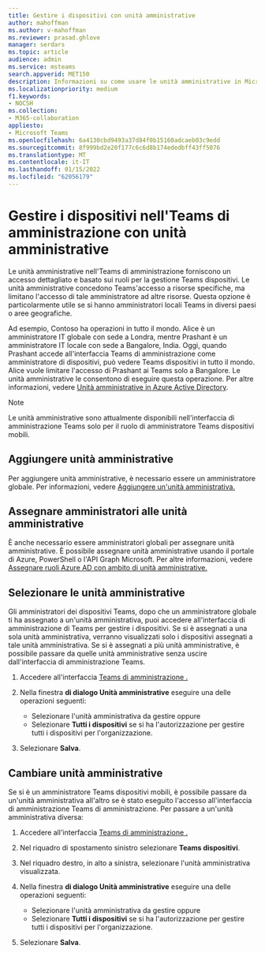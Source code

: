 ```yaml
---
title: Gestire i dispositivi con unità amministrative
author: mahoffman
ms.author: v-mahoffman
ms.reviewer: prasad.ghlove
manager: serdars
ms.topic: article
audience: admin
ms.service: msteams
search.appverid: MET150
description: Informazioni su come usare le unità amministrative in Microsoft Teams
ms.localizationpriority: medium
f1.keywords:
- NOCSH
ms.collection:
- M365-collaboration
appliesto:
- Microsoft Teams
ms.openlocfilehash: 6a4130cbd9493a37d84f0b15160adcaeb03c9edd
ms.sourcegitcommit: 8f999bd2e20f177c6c6d8b174ededbff43ff5076
ms.translationtype: MT
ms.contentlocale: it-IT
ms.lasthandoff: 01/15/2022
ms.locfileid: "62056179"
---
```

# <a name="manage-devices-in-the-teams-admin-center-with-administrative-units"></a>Gestire i dispositivi nell'Teams di amministrazione con unità amministrative

Le unità amministrative nell'Teams di amministrazione forniscono un accesso dettagliato e basato sui ruoli per la gestione Teams dispositivi. Le unità amministrative concedono Teams'accesso a risorse specifiche, ma limitano l'accesso di tale amministratore ad altre risorse. Questa opzione è particolarmente utile se si hanno amministratori locali Teams in diversi paesi o aree geografiche.

Ad esempio, Contoso ha operazioni in tutto il mondo. Alice è un amministratore IT globale con sede a Londra, mentre Prashant è un amministratore IT locale con sede a Bangalore, India. Oggi, quando Prashant accede all'interfaccia Teams di amministrazione come amministratore di dispositivi, può vedere Teams dispositivi in tutto il mondo. Alice vuole limitare l'accesso di Prashant ai Teams solo a Bangalore. Le unità amministrative le consentono di eseguire questa operazione. Per altre informazioni, vedere [Unità amministrative in Azure Active Directory](/azure/active-directory/roles/administrative-units).

> [!NOTE]
> Le unità amministrative sono attualmente disponibili nell'interfaccia di amministrazione Teams solo per il ruolo di amministratore Teams dispositivi mobili.

## <a name="add-administrative-units"></a>Aggiungere unità amministrative

Per aggiungere unità amministrative, è necessario essere un amministratore globale. Per informazioni, vedere [Aggiungere un'unità amministrativa.](/azure/active-directory/roles/admin-units-manage#add-an-administrative-unit)

## <a name="assign-admins-to-administrative-units"></a>Assegnare amministratori alle unità amministrative

È anche necessario essere amministratori globali per assegnare unità amministrative. È possibile assegnare unità amministrative usando il portale di Azure, PowerShell o l'API Graph Microsoft. Per altre informazioni, vedere [Assegnare ruoli Azure AD con ambito di unità amministrative.](/azure/active-directory/roles/admin-units-assign-roles)

## <a name="select-administrative-units"></a>Selezionare le unità amministrative

Gli amministratori dei dispositivi Teams, dopo che un amministratore globale ti ha assegnato a un'unità amministrativa, puoi accedere all'interfaccia di amministrazione di Teams per gestire i dispositivi. Se si è assegnati a una sola unità amministrativa, verranno visualizzati solo i dispositivi assegnati a tale unità amministrativa. Se si è assegnati a più unità amministrative, è possibile passare da quelle unità amministrative senza uscire dall'interfaccia di amministrazione Teams. 

1. Accedere all'interfaccia [Teams di amministrazione .](https://go.microsoft.com/fwlink/p/?linkid=2024339)

2. Nella finestra **di dialogo Unità amministrative** eseguire una delle operazioni seguenti:
    - Selezionare l'unità amministrativa da gestire oppure 
    - Selezionare **Tutti i dispositivi** se si ha l'autorizzazione per gestire tutti i dispositivi per l'organizzazione.

3. Selezionare **Salva**.

## <a name="switch-administrative-units"></a>Cambiare unità amministrative

Se si è un amministratore Teams dispositivi mobili, è possibile passare da un'unità amministrativa all'altro se è stato eseguito l'accesso all'interfaccia di amministrazione Teams di amministrazione. Per passare a un'unità amministrativa diversa:

1. Accedere all'interfaccia [Teams di amministrazione .](https://go.microsoft.com/fwlink/p/?linkid=2024339)

2. Nel riquadro di spostamento sinistro selezionare **Teams dispositivi**.

3. Nel riquadro destro, in alto a sinistra, selezionare l'unità amministrativa visualizzata.

4. Nella finestra **di dialogo Unità amministrative** eseguire una delle operazioni seguenti:
    - Selezionare l'unità amministrativa da gestire oppure 
    - Selezionare **Tutti i dispositivi** se si ha l'autorizzazione per gestire tutti i dispositivi per l'organizzazione.

5. Selezionare **Salva**.
